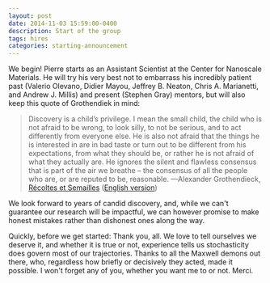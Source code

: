 ```yaml
---
layout: post
date: 2014-11-03 15:59:00-0400
description: Start of the group
tags: hires
categories: starting-announcement
---
```


We begin! Pierre starts as an Assistant Scientist at the Center for Nanoscale Materials. He will try his very best not to embarrass his incredibly patient past (Valerio Olevano, Didier Mayou, Jeffrey B. Neaton, Chris A. Marianetti, and Andrew J. Millis) and present (Stephen Gray) mentors, but will also keep this quote of Grothendiek in mind:

> Discovery is a child’s privilege. I mean the small child, the child who is not afraid to be wrong, to look silly, to not be serious, and to act differently from everyone else. He is also not afraid that the things he is interested in are in bad taste or turn out to be different from his expectations, from what they should be, or rather he is not afraid of what they actually are. He ignores the silent and flawless consensus that is part of the air we breathe – the consensus of all the people who are, or are reputed to be, reasonable.
> —Alexander Grothendieck, <a href="https://www.gallimard.fr/Catalogue/GALLIMARD/Tel/Recoltes-et-Semailles-I-II"> Récoltes et Semailles</a> (<a href="https://web.ma.utexas.edu/users/slaoui/notes/recoltes_et_semailles.pdf">English version</a>)

We look forward to years of candid discovery, and, while we can't guarantee our research will be impactful, we can however promise to make honest mistakes rather than dishonest ones along the way.

Quickly, before we get started: Thank you, all. We love to tell ourselves we deserve it, and whether it is true or not, experience tells us stochasticity does govern most of our trajectories. Thanks to all the Maxwell demons out there, who, regardless how briefly or decisively they acted, made it possible. I won't forget any of you, whether you want me to or not. Merci.
